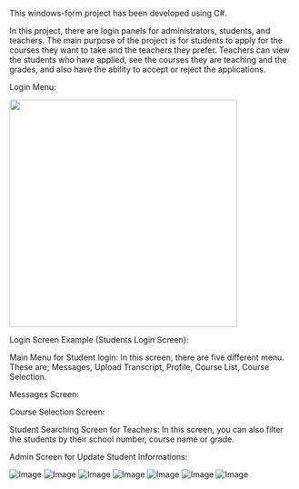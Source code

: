 This windows-form project has been developed using C#.

In this project, there are login panels for administrators, students, and teachers. The main purpose of the project is for students to apply for the courses they want to take and the teachers they prefer.
Teachers can view the students who have applied, see the courses they are teaching and the grades, and also have the ability to accept or reject the applications.

Login Menu:
<p style="display: inline;">
<img src="https://github.com/user-attachments/assets/f6f039d1-18df-4779-89cf-f876fa006eff" width="400"/>
</p>

Login Screen Example (Students Login Screen):


Main Menu for Student login:
In this screen, there are five different menu. These are; Messages, Upload Transcript, Profile, Course List, Course Selection. 


Messages Screen:


Course Selection Screen:


Student Searching Screen for Teachers:
In this screen, you can also filter the students by their school number, course name or grade.


Admin Screen for Update Student Informations:


![Image](https://github.com/user-attachments/assets/323a3d09-2005-47a2-8b00-b44d36ecfbc8)
![Image]()
![Image](https://github.com/user-attachments/assets/dc30d7e3-4409-4efe-b07e-115f906feace)
![Image](https://github.com/user-attachments/assets/4357541f-15ea-49fd-aeb1-af5c539991d0)
![Image](https://github.com/user-attachments/assets/26a22a73-1b86-4234-8d20-797c66cbf080)
![Image](https://github.com/user-attachments/assets/7ddcfb08-9935-49cd-9ff2-d66cb726a259)
![Image](https://github.com/user-attachments/assets/a0ee628d-d502-49e3-b6eb-7d7b480fb94f)
